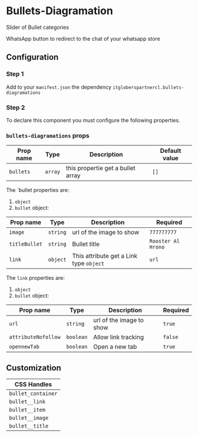 
# Bullets-Diagramation

Slider of Bullet categories

WhatsApp button to redirect to the chat of your whatsapp store

## Configuration

### Step 1 

Add to your `manifest.json` the dependency `itgloberspartnercl.bullets-diagramations`

### Step 2

To declare this component you must configure the following properties.

### `bullets-diagramations` props

| Prop name    | Type            | Description    | Default value                                                                                                                               |
| ------------ | --------------- | --------------------------------------------------------------------------------------------------------------------------------------------- | ---------- | 
| `bullets`      | `array`       | this propertie get a bullet array          | `[]`        |


The `bullet properties are:

1. `object`
2. `bullet` object:


| Prop name    | Type            | Description    | Required                                                                                                                              |
| ------------ | --------------- | --------------------------------------------------------------------------------------------------------------------------------------------- | ---------- | 
| `image`      | `string`       | url of the image  to show         | `777777777`        |
| `titleBullet`      | `string`       | Bullet title        | `Rooster Al Hrono`        |
| `link`      | `object`       | This attribute get a Link type `object`         | `url`        |


The `link` properties are:

1. `object`
2. `bullet` object:


| Prop name    | Type            | Description    | Required                                                                                                                              |
| ------------ | --------------- | --------------------------------------------------------------------------------------------------------------------------------------------- | ---------- | 
| `url`      | `string`       | url of the image  to show         | `true`        |
| `attributeNofollow`      | `boolean`       | Allow link tracking        | `false`        |
| `opennewTab`      | `boolean`       | Open a new tab         | `true`        |


## Customization

| CSS Handles |
| ----------- |
| `bullet_container`|
| `bullet__link`|
| `bullet__item`      |
| `bullet__image`      |
| `bullet__title`      |

